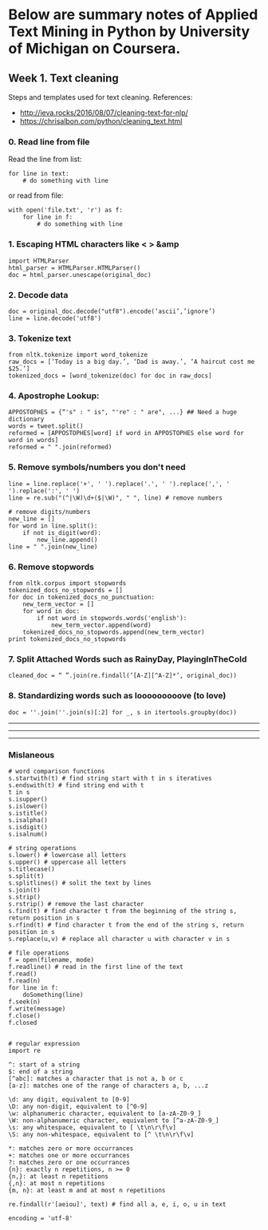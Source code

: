 # Below are summary notes of Applied Text Mining in Python by University of Michigan on Coursera.

## Week 1. Text cleaning 
Steps and templates used for text cleaning.
References:
- http://ieva.rocks/2016/08/07/cleaning-text-for-nlp/
- https://chrisalbon.com/python/cleaning_text.html

### 0. Read line from file
Read the line from list:

    for line in text:
        # do something with line

or read from file:

    with open('file.txt', 'r') as f:
        for line in f:
            # do something with line

### 1. Escaping HTML characters like &lt; &gt; &amp

    import HTMLParser
    html_parser = HTMLParser.HTMLParser()
    doc = html_parser.unescape(original_doc)

### 2. Decode data

    doc = original_doc.decode("utf8").encode(‘ascii’,’ignore’)
    line = line.decode('utf8')
    
### 3. Tokenize text

    from nltk.tokenize import word_tokenize
    raw_docs = [‘Today is a big day.’, ‘Dad is away.’, ‘A haircut cost me $25.’]
    tokenized_docs = [word_tokenize(doc) for doc in raw_docs]

### 4. Apostrophe Lookup: 

    APPOSTOPHES = {“'s" : " is", "'re" : " are", ...} ## Need a huge dictionary
    words = tweet.split()
    reformed = [APPOSTOPHES[word] if word in APPOSTOPHES else word for word in words]
    reformed = " ".join(reformed)

### 5. Remove symbols/numbers you don't need

    line = line.replace('+', ' ').replace('.', ' ').replace(',', ' ').replace(':', ' ')
    line = re.sub("(^|\W)\d+($|\W)", " ", line) # remove numbers
    
    # remove digits/numbers
    new_line = []
    for word in line.split():
        if not is_digit(word):
            new_line.append()
    line = " ".join(new_line)

    
### 6. Remove stopwords

    from nltk.corpus import stopwords   
    tokenized_docs_no_stopwords = []
    for doc in tokenized_docs_no_punctuation:
        new_term_vector = []
        for word in doc:
            if not word in stopwords.words('english'):
                new_term_vector.append(word)
        tokenized_docs_no_stopwords.append(new_term_vector)          
    print tokenized_docs_no_stopwords

### 7. Split Attached Words such as RainyDay, PlayingInTheCold 

    cleaned_doc = “ ”.join(re.findall(‘[A-Z][^A-Z]*’, original_doc))

### 8. Standardizing words such as looooooooove (to love)

    doc = ''.join(''.join(s)[:2] for _, s in itertools.groupby(doc))
    

********************************************************************************
********************************************************************************
********************************************************************************

### Mislaneous

    # word comparison functions
    s.startwith(t) # find string start with t in s iteratives
    s.endswith(t) # find string end with t
    t in s
    s.isupper()
    s.islower()
    s.istitle()
    s.isalpha()
    s.isdigit()
    s.isalnum()
    
    # string operations
    s.lower() # lowercase all letters
    s.upper() # uppercase all letters
    s.titlecase()
    s.split(t)
    s.splitlines() # solit the text by lines
    s.join(t)
    s.strip()
    s.rstrip() # remove the last character
    s.find(t) # find character t from the beginning of the string s, return position in s
    s.rfind(t) # find character t from the end of the string s, return position in s
    s.replace(u,v) # replace all character u with character v in s
    
    # file operations
    f = open(filename, mode)
    f.readline() # read in the first line of the text
    f.read()
    f.read(n)
    for line in f:
        doSomething(line)
    f.seek(n)
    f.write(message)
    f.close()
    f.closed
    
    
    # regular expression
    import re
    
    ^: start of a string
    $: end of a string
    [^abc]: matches a character that is not a, b or c
    [a-z]: matches one of the range of characters a, b, ...z
    
    \d: any digit, equivalent to [0-9]
    \D: any non-digit, equivalent to [^0-9]
    \w: alphanumeric character, equivalent to [a-zA-Z0-9_]
    \W: non-alphanumeric character, equivalent to [^a-zA-Z0-9_]
    \s: any whitespace, equivalent to [ \t\n\r\f\v]
    \S: any non-whitespace, equivalent to [^ \t\n\r\f\v]
    
    *: matches zero or more occurrances
    +: matches one or more occurrances
    ?: matches zero or one occurrances
    {n}: exactly n repetitions, n >= 0
    {n,}: at least n repetitions
    {,n}: at most n repetitions
    {m, n}: at least m and at most n repetitions
    
    re.findall(r'[aeiou]', text) # find all a, e, i, o, u in text
    
    encoding = 'utf-8'
